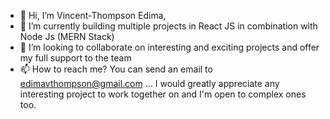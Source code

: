 - 👋 Hi, I’m Vincent-Thompson Edima,
- 🌱 I’m currently building multiple projects in React JS in combination with Node Js (MERN Stack)
- 💞️ I’m looking to collaborate on interesting and exciting projects and offer my full support to the team
- 📫 How to reach me? You can send an email to edimavthompson@gmail.com ... I would greatly appreciate any interesting project to work together on and I'm open to complex ones too.

<!---
Edima2004/Edima2004 is a ✨ special ✨ repository because its `README.md` (this file) appears on your GitHub profile.
You can click the Preview link to take a look at your changes.
--->
